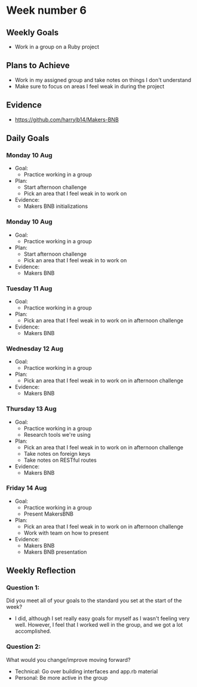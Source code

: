 # Week number 6 #
## Weekly Goals ##
* Work in a group on a Ruby project
## Plans to Achieve ##
* Work in my assigned group and take notes on things I don't understand
* Make sure to focus on areas I feel weak in during the project
## Evidence ##
* https://github.com/harrylb14/Makers-BNB
## Daily Goals ##
### Monday 10 Aug ###
* Goal:
  * Practice working in a group
* Plan:
  * Start afternoon challenge
  * Pick an area that I feel weak in to work on
* Evidence:
  * Makers BNB initializations
### Monday 10 Aug ###
* Goal:
  * Practice working in a group
* Plan:
  * Start afternoon challenge
  * Pick an area that I feel weak in to work on
* Evidence:
  * Makers BNB
### Tuesday 11 Aug ###
* Goal:
  * Practice working in a group
* Plan:
  * Pick an area that I feel weak in to work on in afternoon challenge
* Evidence:
  * Makers BNB
### Wednesday 12 Aug ###
* Goal:
  * Practice working in a group
* Plan:
  * Pick an area that I feel weak in to work on in afternoon challenge
* Evidence:
  * Makers BNB
### Thursday 13 Aug ###
* Goal:
  * Practice working in a group
  * Research tools we're using
* Plan:
  * Pick an area that I feel weak in to work on in afternoon challenge
  * Take notes on foreign keys
  * Take notes on RESTful routes
* Evidence:
  * Makers BNB
### Friday 14 Aug ###
* Goal:
  * Practice working in a group
  * Present MakersBNB
* Plan:
  * Pick an area that I feel weak in to work on in afternoon challenge
  * Work with team on how to present
* Evidence:
  * Makers BNB
  * Makers BNB presentation
## Weekly Reflection ##
### Question 1: ###
Did you meet all of your goals to the standard you set at the start of the week?
* I did, although I set really easy goals for myself as I wasn't feeling very well. However, I feel that I worked well in the group, and we got a lot accomplished.
### Question 2: ###
What would you change/improve moving forward?
* Technical: Go over building interfaces and app.rb material
* Personal: Be more active in the group

